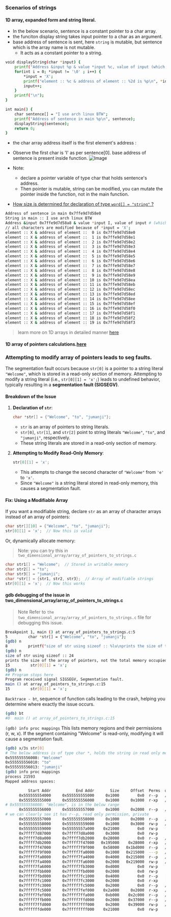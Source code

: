 ### Scenarios of strings 

#### 1D array, expanded form and string literal.

- In the below scenario, sentence is a constant pointer to a char array.
- the funciton display string takes input pointer to a char as an argument.
- base address of sentence is sent, here `string` is mutable, but sentence which is the array name is not mutable.
   - It acts as a constant pointer to a string.
```bash
void displayString(char *input) {
    printf("Address &input %p & value *input %c, value of input (which holds char array's address) %p\n", &input, *input, input);
    for(int i = 0; *input != '\0' ; i++) {
        *input = 'X';
        printf("element :: %c & address of element :: %2d is %p\n", *input, i, input);
        input++;
    }
    printf("\n");
}

int main() {
    char sentence[] = "I use arch linux BTW";
    printf("Address of sentence in main %p\n", sentence);
    displayString(sentence);
    return 0;
}
```
- the char array address itself is the first element's address :
- Observe the first char is 'I' as per sentence[0]. base address of sentence is present inside function.
![Image](https://github.com/user-attachments/assets/57636f13-8148-443e-a627-d8645d8af462)

- Note:
   - declare a pointer variable of type char that holds sentence's address.
   - Then pointer is mutable, string can be modified, you can mutate the pointer inside the function, not in the main function.
- [How size is determined for declaration of type `word[] = "string"` ?](https://github.com/M0hanrajp/c-programming/blob/master/programming_concepts/strings/notes.md#how-size-is-determined-for-declaration-of-type-word--string-)
```bash
Address of sentence in main 0x7ffe9d7d58e0
String in main :: I use arch linux BTW
Address &input 0x7ffe9d7d58a8 & value *input I, value of input # (which holds char array's address) 0x7ffe9d7d58e0
// all characters are modified because of *input = 'X';
element :: X & address of element ::  0 is 0x7ffe9d7d58e0
element :: X & address of element ::  1 is 0x7ffe9d7d58e1
element :: X & address of element ::  2 is 0x7ffe9d7d58e2
element :: X & address of element ::  3 is 0x7ffe9d7d58e3
element :: X & address of element ::  4 is 0x7ffe9d7d58e4
element :: X & address of element ::  5 is 0x7ffe9d7d58e5
element :: X & address of element ::  6 is 0x7ffe9d7d58e6
element :: X & address of element ::  7 is 0x7ffe9d7d58e7
element :: X & address of element ::  8 is 0x7ffe9d7d58e8
element :: X & address of element ::  9 is 0x7ffe9d7d58e9
element :: X & address of element :: 10 is 0x7ffe9d7d58ea
element :: X & address of element :: 11 is 0x7ffe9d7d58eb
element :: X & address of element :: 12 is 0x7ffe9d7d58ec
element :: X & address of element :: 13 is 0x7ffe9d7d58ed
element :: X & address of element :: 14 is 0x7ffe9d7d58ee
element :: X & address of element :: 15 is 0x7ffe9d7d58ef
element :: X & address of element :: 16 is 0x7ffe9d7d58f0
element :: X & address of element :: 17 is 0x7ffe9d7d58f1
element :: X & address of element :: 18 is 0x7ffe9d7d58f2
element :: X & address of element :: 19 is 0x7ffe9d7d58f3
```
> learn more on 1D arrays in detailed manner [here](https://github.com/M0hanrajp/c-programming/blob/master/programming_concepts/strings/two_dimensional_strings/output.md)
#### 1D array of pointers calculations.[here](https://github.com/M0hanrajp/c-programming/blob/master/programming_concepts/strings/two_dimensional_strings/output.md#passing-stro-to-functions)

### Attempting to modify array of pointers leads to seg faults.

The segmentation fault occurs because `str[0]` is a pointer to a string literal `"Welcome"`, which is stored in a read-only section of memory. Attempting to modify a string literal (i.e., `str[0][1] = 'x';`) leads to undefined behavior, typically resulting in a **segmentation fault (SIGSEGV)**.

#### **Breakdown of the Issue**
1. **Declaration of `str`**:
   ```c
   char *str[] = {"Welcome", "to", "jumanji"};
   ```
   - `str` is an array of pointers to string literals.
   - `str[0]`, `str[1]`, and `str[2]` point to string literals `"Welcome"`, `"to"`, and `"jumanji"`, respectively.
   - These string literals are stored in a read-only section of memory.

2. **Attempting to Modify Read-Only Memory**:
   ```c
   str[0][1] = 'x';
   ```
   - This attempts to change the second character of `"Welcome"` from `'e'` to `'x'`.
   - Since `"Welcome"` is a string literal stored in read-only memory, this causes a segmentation fault.

#### **Fix: Using a Modifiable Array**
If you want a modifiable string, declare `str` as an array of character arrays instead of an array of pointers:

```c
char str[][10] = {"Welcome", "to", "jumanji"};
str[0][1] = 'x';  // Now this is valid
```
Or, dynamically allocate memory:
>Note: you can try this in `two_dimensional_array/array_of_pointers_to_strings.c`
```c
char str1[] = "Welcome";  // Stored in writable memory
char str2[] = "to";
char str3[] = "jumanji";
char *str[] = {str1, str2, str3};  // Array of modifiable strings
str[0][1] = 'x';  // Now this works
```
#### gdb debugging of the issue in two_dimensional_array/array_of_pointers_to_strings.c

>Note Refer to `the two_dimensional_array/array_of_pointers_to_strings.c` file for debugging this issue.

```bash
Breakpoint 1, main () at array_of_pointers_to_strings.c:5
5         char *str[] = {"Welcome", "to", "jumanji"};
(gdb) n
8         printf("size of str using sizeof :: %lu\nprints the size of the array of pointers, not the total memory occupied by the strings.\n",
(gdb) n
size of str using sizeof :: 24
prints the size of the array of pointers, not the total memory occupied by the strings.
15         str[0][1] = 'x';
(gdb) n
## Program stops here
Program received signal SIGSEGV, Segmentation fault.
main () at array_of_pointers_to_strings.c:15
15         str[0][1] = 'x';
```
`Backtrace - bt`, sequence of function calls leading to the crash, helping you determine where exactly the issue occurs.
```bash
(gdb) bt
#0  main () at array_of_pointers_to_strings.c:15
```
`(gdb) info proc mappings` This lists memory regions and their permissions (r, w, x). If the segment containing "Welcome"
is read-only, modifying it will cause a segmentation fault.
```bash
(gdb) x/3s str[0]
# The below address is of type char *, holds the string in read only memory
0x555555556008: "Welcome"
0x555555556010: "to"
0x555555556013: "jumanji"
(gdb) info proc mappings
process 21593
Mapped address spaces:

          Start Addr           End Addr       Size     Offset  Perms  objfile
      0x555555554000     0x555555555000     0x1000        0x0  r--p   /home/mpunix/c-programming/programming_concepts/strings/two_dimensional_strings/twod
      0x555555555000     0x555555556000     0x1000     0x1000  r-xp   /home/mpunix/c-programming/programming_concepts/strings/two_dimensional_strings/twod
# 0x555555556008: "Welcome", is in the below range
      0x555555556000     0x555555557000     0x1000     0x2000  r--p   /home/mpunix/c-programming/programming_concepts/strings/two_dimensional_strings/twod
# we can clearly see it has r--p, read only permission, private
      0x555555557000     0x555555558000     0x1000     0x2000  r--p   /home/mpunix/c-programming/programming_concepts/strings/two_dimensional_strings/twod
      0x555555558000     0x555555559000     0x1000     0x3000  rw-p   /home/mpunix/c-programming/programming_concepts/strings/two_dimensional_strings/twod
      0x555555559000     0x55555557a000    0x21000        0x0  rw-p   [heap]
      0x7ffff7d87000     0x7ffff7d8a000     0x3000        0x0  rw-p
      0x7ffff7d8a000     0x7ffff7db2000    0x28000        0x0  r--p   /usr/lib/x86_64-linux-gnu/libc.so.6
      0x7ffff7db2000     0x7ffff7f47000   0x195000    0x28000  r-xp   /usr/lib/x86_64-linux-gnu/libc.so.6
      0x7ffff7f47000     0x7ffff7f9f000    0x58000   0x1bd000  r--p   /usr/lib/x86_64-linux-gnu/libc.so.6
      0x7ffff7f9f000     0x7ffff7fa0000     0x1000   0x215000  ---p   /usr/lib/x86_64-linux-gnu/libc.so.6
      0x7ffff7fa0000     0x7ffff7fa4000     0x4000   0x215000  r--p   /usr/lib/x86_64-linux-gnu/libc.so.6
      0x7ffff7fa4000     0x7ffff7fa6000     0x2000   0x219000  rw-p   /usr/lib/x86_64-linux-gnu/libc.so.6
      0x7ffff7fa6000     0x7ffff7fb3000     0xd000        0x0  rw-p
      0x7ffff7fbb000     0x7ffff7fbd000     0x2000        0x0  rw-p
      0x7ffff7fbd000     0x7ffff7fc1000     0x4000        0x0  r--p   [vvar]
      0x7ffff7fc1000     0x7ffff7fc3000     0x2000        0x0  r-xp   [vdso]
      0x7ffff7fc3000     0x7ffff7fc5000     0x2000        0x0  r--p   /usr/lib/x86_64-linux-gnu/ld-linux-x86-64.so.2
      0x7ffff7fc5000     0x7ffff7fef000    0x2a000     0x2000  r-xp   /usr/lib/x86_64-linux-gnu/ld-linux-x86-64.so.2
      0x7ffff7fef000     0x7ffff7ffa000     0xb000    0x2c000  r--p   /usr/lib/x86_64-linux-gnu/ld-linux-x86-64.so.2
      0x7ffff7ffb000     0x7ffff7ffd000     0x2000    0x37000  r--p   /usr/lib/x86_64-linux-gnu/ld-linux-x86-64.so.2
      0x7ffff7ffd000     0x7ffff7fff000     0x2000    0x39000  rw-p   /usr/lib/x86_64-linux-gnu/ld-linux-x86-64.so.2
      0x7ffffffde000     0x7ffffffff000    0x21000        0x0  rw-p   [stack]
```
